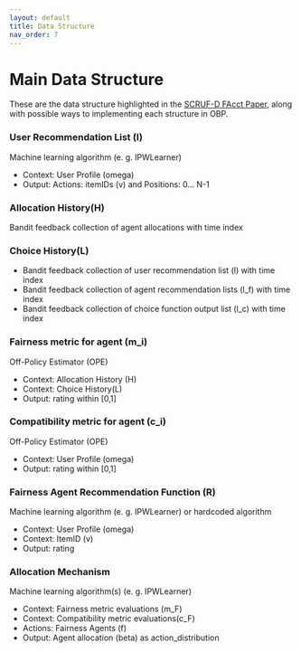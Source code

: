 ```yaml
---
layout: default
title: Data Structure
nav_order: 7
---
```

# Main Data Structure
These are the data structure highlighted in the [SCRUF-D FAcct Paper](content/papers/2021_FAccT_SCRUF.pdf), along with possible ways to implementing each structure in OBP.

### User Recommendation List (l)
Machine learning algorithm (e. g. IPWLearner)
  - Context: User Profile (omega) 
  - Output: Actions: itemIDs (v) and Positions: 0... N-1

### Allocation History(H)
Bandit feedback collection of agent allocations with time index

### Choice History(L)
  - Bandit feedback collection of user recommendation list (l) with time index
  - Bandit feedback collection of agent recommendation lists (l_f) with time index
  - Bandit feedback collection of choice function output list (l_c) with time index

### Fairness metric for agent (m_i)
Off-Policy Estimator (OPE)
   - Context: Allocation History (H)
  - Context: Choice History(L)
  - Output: rating within [0,1]

### Compatibility metric for agent (c_i)
Off-Policy Estimator (OPE)
  - Context: User Profile (omega)
  - Output: rating within [0,1]

### Fairness Agent Recommendation Function (R)
Machine learning algorithm (e. g. IPWLearner) or hardcoded algorithm
  - Context: User Profile (omega)
  - Context: ItemID (v)
  - Output: rating

### Allocation Mechanism
Machine learning algorithm(s) (e. g. IPWLearner)
  - Context: Fairness metric evaluations (m_F)
  - Context: Compatibility metric evaluations(c_F)
  - Actions: Fairness Agents (f)
  - Output: Agent allocation (beta) as action_distribution
